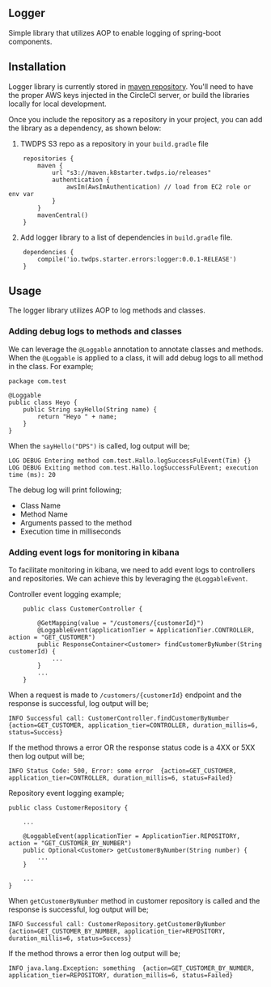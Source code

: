 ## Logger
Simple library that utilizes AOP to enable logging of spring-boot components.


## Installation
Logger library is currently stored in [maven repository](s3://maven.k8starter.twdps.io/).
You'll need to have the proper AWS keys injected in the CircleCI server, or build the libraries locally for local development.

Once you include the repository as a repository in your project, you can add the library as a dependency, as shown below:

1. TWDPS S3 repo as a repository in your `build.gradle` file
```
    repositories {
        maven {
            url "s3://maven.k8starter.twdps.io/releases"
            authentication {
                awsIm(AwsImAuthentication) // load from EC2 role or env var
            }
        }
        mavenCentral()
    }

```

2. Add logger library to a list of dependencies in `build.gradle` file.
```
    dependencies {
        compile('io.twdps.starter.errors:logger:0.0.1-RELEASE')
    }
```

## Usage
The logger library utilizes AOP to log methods and classes.


### Adding debug logs to methods and classes
We can leverage the `@Loggable` annotation to annotate classes and methods. When the `@Loggable` is applied to a class, 
it will add debug logs to all method in the class.
For example;

```
package com.test

@Loggable
public class Heyo {
    public String sayHello(String name) {
        return "Heyo " + name;
    }
}
```

When the `sayHello("DPS")` is called, log output will be;
```
LOG DEBUG Entering method com.test.Hallo.logSuccessFulEvent(Tim) {}
LOG DEBUG Exiting method com.test.Hallo.logSuccessFulEvent; execution time (ms): 20
```
The debug log will print following;
* Class Name
* Method Name
* Arguments passed to the method
* Execution time in milliseconds

### Adding event logs for monitoring in kibana
To facilitate monitoring in kibana, we need to add event logs to controllers and repositories. We can 
 achieve this by leveraging the `@LoggableEvent`.
 
Controller event logging example;
```
    public class CustomerController {
    
    	@GetMapping(value = "/customers/{customerId}")
        @LoggableEvent(applicationTier = ApplicationTier.CONTROLLER, action = "GET_CUSTOMER")
    	public ResponseContainer<Customer> findCustomerByNumber(String customerId) {
    		...
    	}
    	...
    }
```
When a request is made to `/customers/{customerId}` endpoint and the response is successful, log output will be;
```
INFO Successful call: CustomerController.findCustomerByNumber  {action=GET_CUSTOMER, application_tier=CONTROLLER, duration_millis=6, status=Success}
```
If the method throws a error OR the response status code is a 4XX or 5XX then log output will be;
```
INFO Status Code: 500, Error: some error  {action=GET_CUSTOMER, application_tier=CONTROLLER, duration_millis=6, status=Failed}
```

Repository event logging example;
```
public class CustomerRepository {
    
    ...
    
    @LoggableEvent(applicationTier = ApplicationTier.REPOSITORY, action = "GET_CUSTOMER_BY_NUMBER")
    public Optional<Customer> getCustomerByNumber(String number) {
        ...    
    }
    
    ...
}

```
When `getCustomerByNumber` method in customer repository is called and the response is successful, log output will be;
```
INFO Successful call: CustomerRepository.getCustomerByNumber  {action=GET_CUSTOMER_BY_NUMBER, application_tier=REPOSITORY, duration_millis=6, status=Success}
```
If the method throws a error then log output will be;
```
INFO java.lang.Exception: something  {action=GET_CUSTOMER_BY_NUMBER, application_tier=REPOSITORY, duration_millis=6, status=Failed}
```



